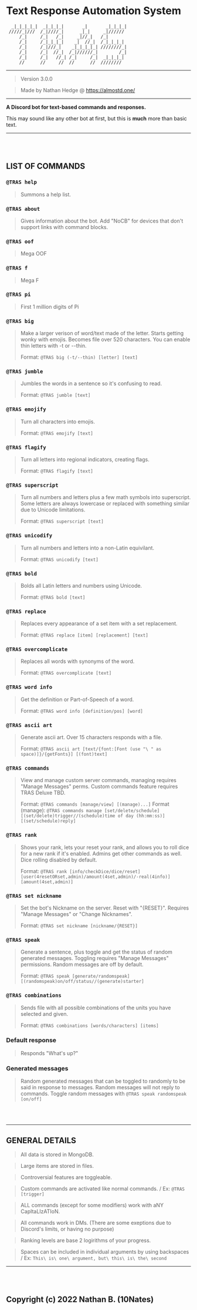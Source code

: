 # Text Response Automation System
```                                     
  _|_|_|_|_|  _|_|_|_|       _|       _|_|_|_|
 /////_|///  /_|////_|      _|_|     _|////// 
     /_|     /_|   /_|     _|//_|   /_|       
     /_|     /_|_|_|_|    _|  //_|  /_|_|_|_| 
     /_|     /_|///_|    _|_|_|_|_| ////////_|
     /_|     /_|  //_|  /_|//////_|        /_|
     /_|     /_|   //_| /_|     /_|  _|_|_|_| 
     //      //     //  //      //  ////////                                          
```
----------------------------------

> Version 3.0.0

> Made by Nathan Hedge @ https://almostd.one/

----------------------------------

__A Discord bot for text-based commands and responses.__

This may sound like any other bot at first, but this is **much** more than basic text.

----------------------------------

<br>
<br>

__LIST OF COMMANDS__
---
### `@TRAS help`
> Summons a help list.
 
### `@TRAS about`
> Gives information about the bot. 
> Add "NoCB" for devices that don't support links with command blocks.
 
### `@TRAS oof`
> Mega OOF
 
### `@TRAS f`
> Mega F
 
### `@TRAS pi`
> First 1 million digits of Pi

### `@TRAS big`
> Make a larger verison of word/text made of the letter. 
> Starts getting wonky with emojis. Becomes file over 520 characters. 
> You can enable thin letters with -t or --thin.
> 
> Format: `@TRAS big (-t/--thin) [letter] [text]`
 
### `@TRAS jumble`
> Jumbles the words in a sentence so it's confusing to read.
> 
> Format: `@TRAS jumble [text]`

### `@TRAS emojify`
> Turn all characters into emojis.
> 
> Format: `@TRAS emojify [text]`
 
### `@TRAS flagify`
> Turn all letters into regional indicators, creating flags.
> 
> Format: `@TRAS flagify [text]`

### `@TRAS superscript`
> Turn all numbers and letters plus a few math symbols into superscript. 
> Some letters are always lowercase or replaced with something similar due to Unicode limitations.
> 
> Format: `@TRAS superscript [text]`
 
### `@TRAS unicodify`
> Turn all numbers and letters into a non-Latin equivilant.
> 
> Format: `@TRAS unicodify [text]`
 
### `@TRAS bold`
> Bolds all Latin letters and numbers using Unicode.
> 
> Format: `@TRAS bold [text]`
 
### `@TRAS replace`
> Replaces every appearance of a set item with a set replacement.
> 
> Format: `@TRAS replace [item] [replacement] [text]`
 
### `@TRAS overcomplicate`
> Replaces all words with synonyms of the word.
> 
> Format: `@TRAS overcomplicate [text]`
 
### `@TRAS word info`
> Get the definition or Part-of-Speech of a word.
> 
> Format: `@TRAS word info [definition/pos] [word]`
 
### `@TRAS ascii art`
> Generate ascii art. Over 15 characters responds with a file.
> 
> Format: `@TRAS ascii art [text/{font:[Font (use "\ " as space)]}/{getFonts}] [(font)text]`
 
### `@TRAS commands`
> View and manage custom server commands, managing requires "Manage Messages" perms.
> Custom commands feature requires TRAS Deluxe TBD.
> 
> Format: `@TRAS commands [manage/view] [(manage)...]`
> Format (manage): `@TRAS commands manage [set/delete/schedule] [(set/delete)trigger//(schedule)time of day (hh:mm:ss)] [(set/schedule)reply]`

### `@TRAS rank` 
> Shows your rank, lets your reset your rank, and allows you to roll dice for a new rank if it's enabled. 
> Admins get other commands as well. Dice rolling disabled by default.
> 
> Format: `@TRAS rank [info/checkDice/dice/reset] [user(4resetORset,admin)/amount(4set,admin)/-real(4info)] [amount(4set,admin)]`
 
### `@TRAS set nickname`
> Set the bot's Nickname on the server. Reset with "{RESET}". 
> Requires "Manage Messages" or "Change Nicknames".
> 
> Format: `@TRAS set nickname [nickname/{RESET}]`
 
### `@TRAS speak`
> Generate a sentence, plus toggle and get the status of random generated messages. 
> Toggling requires "Manage Messages" permissions. Random messages are off by default.
> 
> Format: `@TRAS speak [generate/randomspeak] [(randomspeak)on/off/status//(generate)starter]`
 
### `@TRAS combinations`
> Sends file with all possible combinations of the units you have selected and given.
> 
> Format: `@TRAS combinations [words/characters] [items]`
 
### Default response
> Responds "What's up?"
 
### Generated messages
> Random generated messages that can be toggled to randomly to be said in response to messages. 
> Random messages will not reply to commands.
> Toggle random messages with `@TRAS speak randomspeak [on/off]`

<br>
<br>

----------------------------------

__GENERAL DETAILS__
---
> All data is stored in MongoDB.

> Large items are stored in files.

> Controversial features are toggleable.

> Custom commands are activated like normal commands. / Ex: `@TRAS [trigger]`

> ALL commands (except for some modifiers) work with aNY CapItaLIzATIoN.

> All commands work in DMs. (There are some exeptions due to Discord's limits, or having no purpose)

> Ranking levels are base 2 logirithms of your progress.

> Spaces can be included in individual arguments by using backspaces / Ex: `This\ is\ one\ argument, but\ this\ is\ the\ second`

----------------------------------

<br>
<br>

## Copyright (c) 2022 Nathan B. (10Nates)